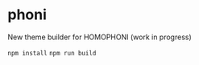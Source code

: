 phoni
========

New theme builder for HOMOPHONI (work in progress)

```npm install```
```npm run build```